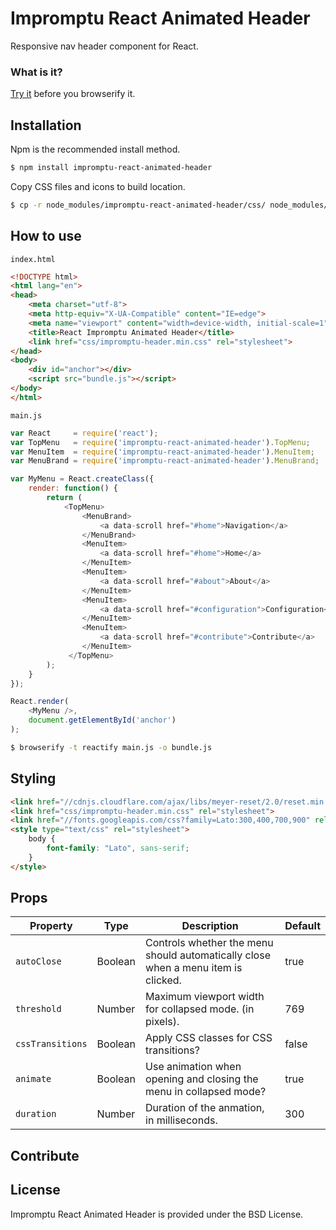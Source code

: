# Impromptu React Animated Header

Responsive nav header component for React.

### What is it?

[Try it](http://johanneshilden.github.io/impromptu-react-animated-header/) before you browserify it.

## Installation

Npm is the recommended install method.

```bash
$ npm install impromptu-react-animated-header
```

Copy CSS files and icons to build location.

```bash
$ cp -r node_modules/impromptu-react-animated-header/css/ node_modules/impromptu-react-animated-header/icons/ .
```

## How to use

`index.html`

```html
<!DOCTYPE html>
<html lang="en">
<head>
    <meta charset="utf-8">
    <meta http-equiv="X-UA-Compatible" content="IE=edge">
    <meta name="viewport" content="width=device-width, initial-scale=1">
    <title>React Impromptu Animated Header</title>
    <link href="css/impromptu-header.min.css" rel="stylesheet">
</head>
<body>
    <div id="anchor"></div>
    <script src="bundle.js"></script>
</body>
</html>
```

`main.js`

```javascript
var React     = require('react');
var TopMenu   = require('impromptu-react-animated-header').TopMenu;
var MenuItem  = require('impromptu-react-animated-header').MenuItem;
var MenuBrand = require('impromptu-react-animated-header').MenuBrand;

var MyMenu = React.createClass({
    render: function() {
        return (
            <TopMenu>
                <MenuBrand>
                    <a data-scroll href="#home">Navigation</a>
                </MenuBrand>
                <MenuItem>
                    <a data-scroll href="#home">Home</a>
                </MenuItem>
                <MenuItem>
                    <a data-scroll href="#about">About</a>
                </MenuItem>
                <MenuItem>
                    <a data-scroll href="#configuration">Configuration</a>
                </MenuItem>
                <MenuItem>
                    <a data-scroll href="#contribute">Contribute</a>
                </MenuItem>
             </TopMenu>
        );
    }
});

React.render(
    <MyMenu />,
    document.getElementById('anchor')
);
```

```bash
$ browserify -t reactify main.js -o bundle.js 
```

## Styling

```html
<link href="//cdnjs.cloudflare.com/ajax/libs/meyer-reset/2.0/reset.min.css" rel="stylesheet">
<link href="css/impromptu-header.min.css" rel="stylesheet">
<link href="//fonts.googleapis.com/css?family=Lato:300,400,700,900" rel="stylesheet">
<style type="text/css" rel="stylesheet">
    body { 
        font-family: "Lato", sans-serif; 
    }
</style>
```

## Props

| Property         | Type                     | Description   | Default      | 
| ---------------- | ------------------------ | ------------- | ------------ |
| `autoClose`      | Boolean                  | Controls whether the menu should automatically close when a menu item is clicked.      | true      |
| `threshold`      |  Number                  | Maximum viewport width for collapsed mode. (in pixels). | 769    |
| `cssTransitions` |  Boolean                 | Apply CSS classes for CSS transitions? | false  |
| `animate`        |  Boolean                 | Use animation when opening and closing the menu in collapsed mode? | true   |
| `duration`       |  Number                  | Duration of the anmation, in milliseconds. | 300    |

## Contribute

## License

Impromptu React Animated Header is provided under the BSD License.
